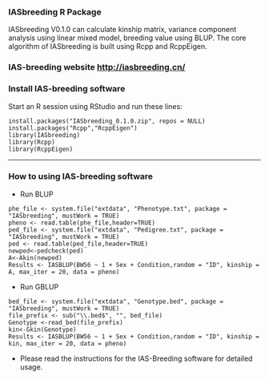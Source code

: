 ### IASbreeding R Package

IASbreeding V0.1.0 can calculate kinship matrix, variance component analysis using linear mixed model, breeding value using BLUP. The core algorithm of IASbreeding is built using Rcpp and RcppEigen.
###	IAS-breeding website http://iasbreeding.cn/
###	Install IAS-breeding software
Start an R session using RStudio and run these lines:  
```
install.packages("IASbreeding_0.1.0.zip", repos = NULL) 
install.packages("Rcpp","RcppEigen")
library(IASbreeding)
library(Rcpp)
library(RcppEigen)
```
****

###	How to using IAS-breeding software

+ Run BLUP

````
phe_file <- system.file("extdata", "Phenotype.txt", package = "IASbreeding", mustWork = TRUE)
pheno <- read.table(phe_file,header=TRUE)
ped_file <- system.file("extdata", "Pedigree.txt", package = "IASbreeding", mustWork = TRUE)
ped <- read.table(ped_file,header=TRUE)
newped<-pedcheck(ped)
A<-Akin(newped)
Results <- IASBLUP(BW56 ~ 1 + Sex + Condition,random = "ID", kinship = A, max_iter = 20, data = pheno)
````

+ Run GBLUP
```
bed_file <- system.file("extdata", "Genotype.bed", package = "IASbreeding", mustWork = TRUE)
file_prefix <- sub("\\.bed$", "", bed_file)
Genotype <-read_bed(file_prefix)
kin<-Gkin(Genotype)
Results <- IASBLUP(BW56 ~ 1 + Sex + Condition,random = "ID", kinship = kin, max_iter = 20, data = pheno)
```

+ Please read the instructions for the IAS-Breeding software for detailed usage.
